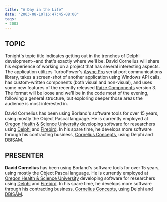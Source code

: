```yaml
---
title: "A Day in the Life"
date: "2003-08-10T16:47:45-08:00"
tags:
- 2003
---
```

## TOPIC ##

Tonight's topic title indicates getting out in the trenches of Delphi development--and that's exactly where we'll be. David Cornelius will share his experience of working on a project that has several interesting aspects.  The application utilizes TurboPower's [Async Pro](http://www.turbopower.com/products/apro/) serial port communications library, takes a screen-shot of another application using Windows API calls, has custom-written components (both visual and non-visual), and uses some new features of the recently released [Raize Components](http://www.raize.com/DevTools/Default.htm) version 3.  The format will be loose and we'll be in the code most of the evening, following a general structure, but exploring deeper those areas the audience is most interested in.

David Cornelius has been using Borland's software tools for over 15 years, using mostly the Object Pascal language. He is currently employed at [Oregon Health & Science University](http://gcrc.ohsu.edu/) developing software for researchers using [Delphi](http://www.borland.com/delphi) and [Firebird](http://www.firebirdsql.org).  In his spare time, he develops more software through his contracting business, [Cornelius Concepts](http://corneliusconcepts.com), using Delphi and [DBISAM](http://www.elevatesoft.com/prodinfo.htm).

## PRESENTER ##

**David Cornelius** has been using Borland's software tools for over 15 years, using mostly the Object Pascal language. He is currently employed at [Oregon Health & Science University](http://gcrc.ohsu.edu/) developing software for researchers using [Delphi](http://www.borland.com/delphi/) and [Firebird](http://www.firebirdsql.org/).  In his spare time, he develops more software through his contracting business, [Cornelius Concepts](http://corneliusconcepts.com/), using Delphi and [DBISAM](http://www.elevatesoft.com/prodinfo.htm).
</p>
